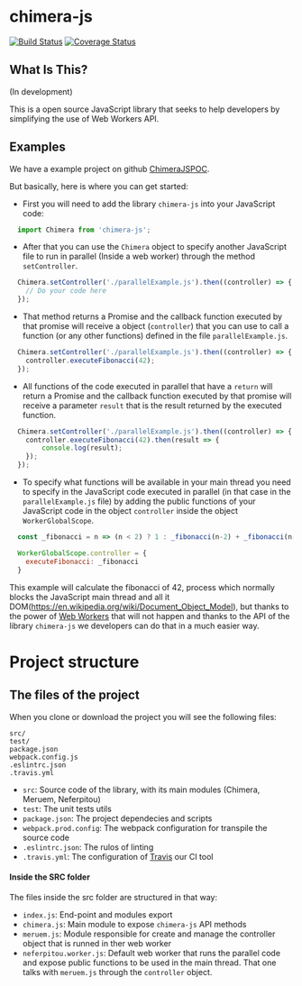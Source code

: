 # chimera-js
[![Build Status](https://travis-ci.org/whortaneto/chimera-js.svg?branch=master)](https://travis-ci.org/whortaneto/chimera-js)
[![Coverage Status](https://coveralls.io/repos/github/whortaneto/chimera-js/badge.svg?branch=master)](https://coveralls.io/github/whortaneto/chimera-js?branch=master)

What Is This?
-------------
(In development)

This is a open source JavaScript library that seeks to help developers by simplifying the use of Web Workers API.

## Examples

We have a example project on github [ChimeraJSPOC](https://github.com/whortaneto/ChimeraJsPOC).

But basically, here is where you can get started:

- First you will need to add the library `chimera-js` into your JavaScript code:

```js
  import Chimera from 'chimera-js';
```

- After that you can use the `Chimera` object to specify another JavaScript file to run in parallel (Inside a web worker) through the method `setController`.

```js
  Chimera.setController('./parallelExample.js').then((controller) => {
    // Do your code here
  });
```

- That method returns a Promise and the callback function executed by that promise will receive a object (`controller`) that you can use to call a function (or any other functions) defined in the file `parallelExample.js`.

```js
  Chimera.setController('./parallelExample.js').then((controller) => {
    controller.executeFibonacci(42);
  });
```

- All functions of the code executed in parallel that have a `return` will return a Promise and the callback function executed by that promise will receive a parameter `result` that is the result returned by the executed function.

```js
  Chimera.setController('./parallelExample.js').then((controller) => {
    controller.executeFibonacci(42).then(result => {
        console.log(result);
    });
  });
```

- To specify what functions will be available in your main thread you need to specify in the JavaScript code executed in parallel (in that case in the `parallelExample.js` file) by adding the public functions of your JavaScript code in the object `controller` inside the object `WorkerGlobalScope`.

```js
  const _fibonacci = n => (n < 2) ? 1 : _fibonacci(n-2) + _fibonacci(n-1);

  WorkerGlobalScope.controller = {
    executeFibonacci: _fibonacci
  }
```

This example will calculate the fibonacci of 42, process which normally blocks the JavaScript main thread and all it DOM(https://en.wikipedia.org/wiki/Document_Object_Model), but thanks to the power of [Web Workers](https://developer.mozilla.org/en-US/docs/Web/API/Web_Workers_API/Using_web_workers) that will not happen and thanks to the API of the library `chimera-js` we developers can do that in a much easier way.

# Project structure

## The files of the project

When you clone or download the project you will see the following files:

```
src/
test/
package.json
webpack.config.js
.eslintrc.json
.travis.yml
```

* `src`: Source code of the library, with its main modules (Chimera, Meruem, Neferpitou)
* `test`: The unit tests utils
* `package.json`: The project dependecies and scripts
* `webpack.prod.config`: The webpack configuration for transpile the source code
* `.eslintrc.json`: The rulos of linting
* `.travis.yml`: The configuration of [Travis](https://travis-ci.org/whortaneto/chimera-js) our CI tool

#### Inside the SRC folder

The files inside the src folder are structured in that way:

* `index.js`: End-point and modules export
* `chimera.js`: Main module to expose `chimera-js` API methods
* `meruem.js`: Module responsible for create and manage the controller object that is runned in ther web worker
* `neferpitou.worker.js`: Default web worker that runs the parallel code and expose public functions to be used in the main thread. That one talks with `meruem.js` through the `controller` object.
